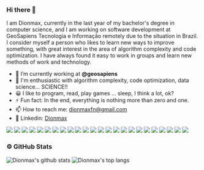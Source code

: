 ### Hi there 👋

I am Dionmax, currently in the last year of my bachelor's degree in computer science, and I am working on software development at GeoSapiens Tecnologia e Informação remotely due to the situation in Brazil. I consider myself a person who likes to learn new ways to improve something, with great interest in the area of algorithm complexity and code optimization. I have always found it easy to work in groups and learn new methods of work and technology.

- 🔭 I’m currently working at **@geosapiens**
- 📑 I'm enthusiastic with algorithm complexity, code optimization, data science... SCIENCE!!
- 😀 I like to program, read, play games ... sleep, I think a lot, ok?
- ⚡ Fun fact: In the end, everything is nothing more than zero and one.
- 📫 How to reach me: [dionmaxfn@gmail.com](mailto:dionmaxfn@gmail.com)
- 🔗 Linkedin: [Dionmax](https://www.linkedin.com/in/dionmax/)

<p>
  <img src="https://img.shields.io/badge/c%23%20-%23239120.svg?&style=for-the-badge&logo=c-sharp&logoColor=white"/>
  <img src="https://img.shields.io/badge/-Visual%20Studio-5C2D91?style=for-the-badge&logo=visual-studio&logoColor=white"/>
  <img src="https://img.shields.io/badge/-VS%20Code-007ACC?style=for-the-badge&logo=visual-studio-code">
  <img src="https://img.shields.io/badge/typescript%20-%23007ACC.svg?&style=for-the-badge&logo=typescript&logoColor=white"/>
  <img src="https://img.shields.io/badge/node.js%20-%2343853D.svg?&style=for-the-badge&logo=node.js&logoColor=white"/> 
  <img src="https://img.shields.io/badge/nestjs%20-%23E0234E.svg?&style=for-the-badge&logo=nestjs&logoColor=white" />
  <img src="https://img.shields.io/badge/react%20-%2320232a.svg?&style=for-the-badge&logo=react&logoColor=%2361DAFB"/>
  <img src="https://img.shields.io/badge/redux%20-%23593d88.svg?&style=for-the-badge&logo=redux&logoColor=white"/>
  <img src="https://img.shields.io/badge/material%20ui%20-%230081CB.svg?&style=for-the-badge&logo=material-ui&logoColor=white"/>
  <img src="https://img.shields.io/badge/-R-276DC3?style=for-the-badge&logo=R&logoColor=white"/>
  <img src="https://img.shields.io/badge/-Rstudio-75AADB?logo=RStudio&style=for-the-badge&logoColor=white"/>
  <img src="https://img.shields.io/badge/php-%23777BB4.svg?&style=for-the-badge&logo=php&logoColor=white"/>
  <img src="https://img.shields.io/badge/docker%20-%230db7ed.svg?&style=for-the-badge&logo=docker&logoColor=white"/>
  <img src ="https://img.shields.io/badge/postgres-%23316192.svg?&style=for-the-badge&logo=postgresql&logoColor=white"/>
  <img src="https://img.shields.io/badge/-ubuntu-E95420?style=for-the-badge&logo=ubuntu&logoColor=white"/>
  <img src="https://img.shields.io/badge/markdown-%23000000.svg?&style=for-the-badge&logo=markdown&logoColor=white"/>
  <img src="https://img.shields.io/badge/git%20-%23F05033.svg?&style=for-the-badge&logo=git&logoColor=white"/>
  <img src="https://img.shields.io/badge/github%20-%23121011.svg?&style=for-the-badge&logo=github&logoColor=white"/>
  <img src="https://img.shields.io/badge/-postman-FF6C37?style=for-the-badge&logo=postman&logoColor=white">
  <img src="https://img.shields.io/badge/JavaScript-F7DF1E?style=for-the-badge&logo=javascript&logoColor=black">
  <img src="https://img.shields.io/badge/Yarn-2C8EBB?style=for-the-badge&logo=yarn&logoColor=white">
  <img src="https://img.shields.io/badge/C%2B%2B-00599C?style=for-the-badge&logo=c%2B%2B&logoColor=white">
  <img src="https://img.shields.io/badge/.NET-5C2D91?style=for-the-badge&logo=.net&logoColor=white">
  <img src="https://img.shields.io/badge/Angular-DD0031?style=for-the-badge&logo=angular&logoColor=white">
</p>


### ⚙️ GitHub Stats
![Dionmax's github stats](https://github-readme-stats.vercel.app/api?username=dionmax&show_icons=true&theme=midnight-purple&count_private=true) 
![Dionmax's top langs](https://github-readme-stats-eight-theta.vercel.app/api/top-langs/?username=dionmax&layout=compact&langs_count=6&theme=midnight-purple)
